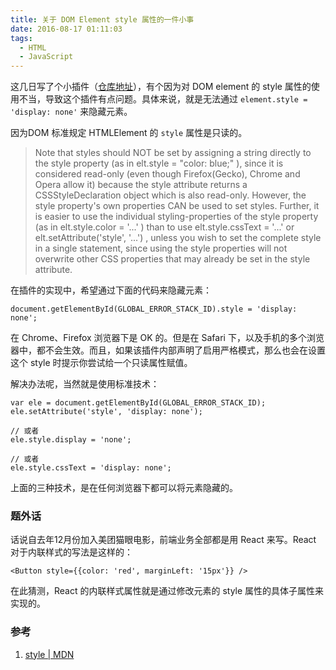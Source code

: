 ```yaml
---
title: 关于 DOM Element style 属性的一件小事
date: 2016-08-17 01:11:03
tags:
  - HTML
  - JavaScript
---
```



这几日写了个小插件（[仓库地址](https://github.com/zilong-thu/toast2.js)），有个因为对 DOM element 的 style 属性的使用不当，导致这个插件有点问题。具体来说，就是无法通过 `element.style = 'display: none'` 来隐藏元素。

因为DOM 标准规定 HTMLElement 的 `style` 属性是只读的。

<!-- more -->

> Note that styles should NOT be set by assigning a string directly to the style property (as in elt.style = "color: blue;" ), since it is considered read-only (even though Firefox(Gecko), Chrome and Opera allow it) because the style attribute returns a  CSSStyleDeclaration object which is also read-only.  However, the style property's own properties CAN be used to set styles.  Further, it is easier to use the individual styling-properties of the style property (as in elt.style.color = '...' ) than to use elt.style.cssText = '...' or elt.setAttribute('style', '...') , unless you wish to set the complete style in a single statement, since using the style properties will not overwrite other CSS properties that may already be set in the style attribute.

在插件的实现中，希望通过下面的代码来隐藏元素：

```
document.getElementById(GLOBAL_ERROR_STACK_ID).style = 'display: none';
```

在 Chrome、Firefox 浏览器下是 OK 的。但是在 Safari 下，以及手机的多个浏览器中，都不会生效。而且，如果该插件内部声明了启用严格模式，那么也会在设置这个 style 时提示你尝试给一个只读属性赋值。

解决办法呢，当然就是使用标准技术：

```
var ele = document.getElementById(GLOBAL_ERROR_STACK_ID);
ele.setAttribute('style', 'display: none');

// 或者
ele.style.display = 'none';

// 或者
ele.style.cssText = 'display: none';
```

上面的三种技术，是在任何浏览器下都可以将元素隐藏的。


### 题外话

话说自去年12月份加入美团猫眼电影，前端业务全部都是用 React 来写。React 对于内联样式的写法是这样的：

```
<Button style={{color: 'red', marginLeft: '15px'}} />
```

在此猜测，React 的内联样式属性就是通过修改元素的 style 属性的具体子属性来实现的。


### 参考

1. [style | MDN](https://developer.mozilla.org/en-US/docs/Web/API/HTMLElement/style)
